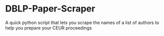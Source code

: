 # DBLP-Paper-Scraper
A quick python script that lets you scrape the names of a list of authors to help you prepare your CEUR proceedings
